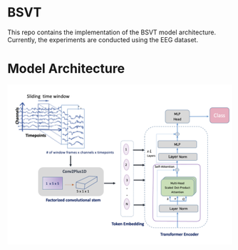 # BSVT

This repo contains the implementation of the BSVT model architecture. Currently, the experiments are conducted using the EEG dataset.

# Model Architecture

![BSVT](./images/Model_flow.png)


